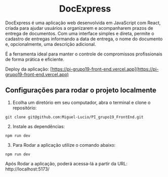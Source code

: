 <h1 align = center>DocExpress</h1>

DocExpress é uma aplicação web desenvolvida em JavaScript com React, criada para ajudar usuários a organizarem e acompanharem prazos de entrega de documentos. Com uma interface simples e direta, permite o cadastro de entregas informando a data de entrega, o nome do documento e, opcionalmente, uma descrição adicional.

É a ferramenta ideal para manter o controle de compromissos profissionais de forma prática e eficiente.

Deploy da aplicação: [https://pi-grupo19-front-end.vercel.app](https://pi-grupo19-front-end.vercel.app)

<h2>Configurações para rodar o projeto localmente</h1>

1. Ecolha um diretório em seu computador, abra o terminal e clone o repositório:

```shell
git clone git@github.com:Miguel-Lucio/PI_grupo19_FrontEnd.git
```

2. Instale as dependências:

```shell
npm run dev
```

3. Para Rodar a aplicação utilize o comando abaixo:

```shell
npm run dev
```

Após Rodar a aplicação, poderá acessa-lá a partir da URL: http://localhost:5173/
